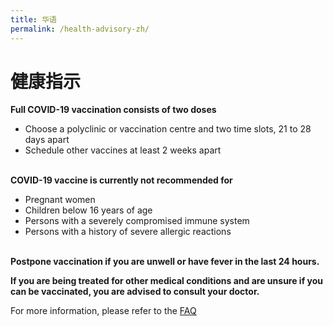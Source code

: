 ```yaml
---
title: 华语
permalink: /health-advisory-zh/
---
```


# **健康指示**

**Full COVID-19 vaccination consists of two doses**

- Choose a polyclinic or vaccination centre and two time slots, 21 to 28 days apart
- Schedule other vaccines at least 2 weeks apart
  <br/>
  <br/>

**COVID-19 vaccine is currently not recommended for**

- Pregnant women
- Children below 16 years of age
- Persons with a severely compromised immune system
- Persons with a history of severe allergic reactions
  <br/>
  <br/>

**Postpone vaccination if you are unwell or have fever in the last 24 hours.**

**If you are being treated for other medical conditions and are unsure if you can be vaccinated, you are advised to consult your doctor.**

For more information, please refer to the [FAQ](/faq)